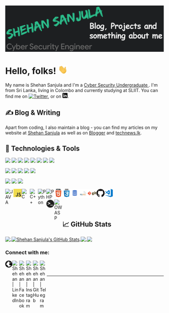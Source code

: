 <!-- READEME.me: Shehan Sanjula -->

[![Header](https://raw.githubusercontent.com/ShehanSanjula/ShehanSanjula/main/shehan%20github%20banner.png "Header")](https://shehansanjula.github.io/)

# Hello, folks! <img src="https://github.com/ShehanSanjula/ShehanSanjula/blob/main/wave.gif" width="30px">

My name is Shehan Sanjula and I'm a <u> Cyber Security Undergraduate </u>. I'm from Sri Lanka, living in Colombo and currently studying at SLIIT. You can find me on [![Twitter][1.2]][1],  or on [![LinkedIn][3.2]][3].

## &#x270d; Blog & Writing

Apart from coding, I also maintain a blog - you can find my articles on my website at [Shehan Sanjula](https://shehansanjula.github.io/) as well as on [Blogger](https://cybershehan.blogspot.com/) and [technews.lk](https://technews.lk/author/shehansanjula/).

## 🔧 Technologies & Tools

![](https://img.shields.io/badge/OS-Linux-informational?style=flat&logo=linux&logoColor=white&color=2bbc8a)
![](https://img.shields.io/badge/OS-Windows-informational?style=flat&logo=windows&logoColor=white&color=2bbc8a)
![](https://img.shields.io/badge/Shell-Bash-informational?style=flat&logo=gnu-bash&logoColor=white&color=2bbc8a)
![](https://img.shields.io/badge/Code-Python-informational?style=flat&logo=python&logoColor=white&color=2bbc8a)
![](https://img.shields.io/badge/Code-JavaScript-informational?style=flat&logo=javascript&logoColor=white&color=2bbc8a)
![](https://img.shields.io/badge/Sublime-Text-informational?style=flat&logo=sublime-text&logoColor=white&color=2bbc8a)
![](https://img.shields.io/badge/Visual-Studio-informational?style=flat&logo=visual-studio&logoColor=white&color=2bbc8a)
![](https://img.shields.io/badge/Notepad-plusplus-informational?style=flat&logo=notepadplus-plus&logoColor=white&color=2bbc8a)

![](https://img.shields.io/badge/Code-Make-informational?style=flat&logo=cmake&logoColor=white&color=2bbc8a)
![](https://img.shields.io/badge/Editor-IntelliJ_IDEA-informational?style=flat&logo=intellij-idea&logoColor=white&color=2bbc8a)
![](https://img.shields.io/badge/Xampp-Server-informational?style=flat&logo=xampp&logoColor=white&color=2bbc8a)
![](https://img.shields.io/badge/Microsoft-SQLServer-informational?style=flat&logo=microsoft-sql-server&logoColor=white&color=2bbc8a)
![](https://img.shields.io/badge/Oracle-DB-informational?style=flat&logo=oracle&logoColor=white&color=2bbc8a)


![](https://img.shields.io/badge/Microsoft-Office-informational?style=flat&logo=microsoft-office&logoColor=white&color=2bbc8a)
![](https://img.shields.io/badge/Adobe-Photoshop-informational?style=flat&logo=adobe-photoshop&logoColor=white&color=2bbc8a)
![](https://img.shields.io/badge/Adobe-Illustrator-informational?style=flat&logo=adobe-illustrator&logoColor=white&color=2bbc8a)

<img align="left" alt="JAVA" width="26px" src="https://simpleicons.org/icons/java.svg">
<img align="left" alt="JavaScript" width="26px" src="https://raw.githubusercontent.com/github/explore/80688e429a7d4ef2fca1e82350fe8e3517d3494d/topics/javascript/javascript.png" />
<img align="left" alt="C" width="26px" src="https://simpleicons.org/icons/c.svg">
<img align="left" alt="C++" width="26px" src="https://simpleicons.org/icons/cplusplus.svg">
<img align="left" alt="Python" width="26px" src="https://simpleicons.org/icons/python.svg">
<img align="left" alt="PHP" width="26px" src="https://simpleicons.org/icons/php.svg">
<img align="left" alt="HTML5" width="26px" src="https://raw.githubusercontent.com/github/explore/80688e429a7d4ef2fca1e82350fe8e3517d3494d/topics/html/html.png" />
<img align="left" alt="CSS3" width="26px" src="https://raw.githubusercontent.com/github/explore/80688e429a7d4ef2fca1e82350fe8e3517d3494d/topics/css/css.png" />
<img align="left" alt="SQL" width="26px" src="https://raw.githubusercontent.com/github/explore/80688e429a7d4ef2fca1e82350fe8e3517d3494d/topics/sql/sql.png" />
<img align="left" alt="MySQL" width="28px" src="https://raw.githubusercontent.com/github/explore/80688e429a7d4ef2fca1e82350fe8e3517d3494d/topics/mysql/mysql.png" />
<img align="left" alt="Git" width="28px" src="https://raw.githubusercontent.com/github/explore/80688e429a7d4ef2fca1e82350fe8e3517d3494d/topics/git/git.png" />
<img align="left" alt="GitHub" width="26px" src="https://raw.githubusercontent.com/github/explore/78df643247d429f6cc873026c0622819ad797942/topics/github/github.png" />
<img align="left" alt="Visual Studio Code" width="26px" src="https://raw.githubusercontent.com/github/explore/80688e429a7d4ef2fca1e82350fe8e3517d3494d/topics/visual-studio-code/visual-studio-code.png" />
<br/> 
<br/>
<img align="left" alt="Terminal" width="26px" src="https://raw.githubusercontent.com/github/explore/80688e429a7d4ef2fca1e82350fe8e3517d3494d/topics/terminal/terminal.png" />
<img align="left" alt="OWASP" width="26px" src="https://simpleicons.org/icons/owasp.svg" />


<br/> 
<br/>

## &#x1f4c8; GitHub Stats

<a href="https://github.com/ShehanSanjula/ShehanSanjula">
  <img align="center" src="https://github-readme-stats.vercel.app/api/top-langs/?username=ShehanSanjula&title_color=ffffff&text_color=c9cacc&icon_color=2bbc8a&bg_color=1d1f21" />
</a>
<a href="https://github.com/ShehanSanjula/ShehanSanjula">
  <img align="center" src="https://github-readme-stats.vercel.app/api?username=ShehanSanjula&show_icons=true&line_height=27&count_private=true&title_color=ffffff&text_color=c9cacc&icon_color=2bbc8a&bg_color=1d1f21" alt="Shehan Sanjula's GitHub Stats" />
</a>

<a href="https://github.com/ShehanSanjula/shehansanjula.github.io">
  <img align="center" src="https://github-readme-stats.vercel.app/api/pin/?username=ShehanSanjula&repo=shehansanjula.github.io&title_color=ffffff&text_color=c9cacc&icon_color=2bbc8a&bg_color=1d1f21" />
</a>

<!-- If it wants to hide!! 
<a href="https://github.com/ShehanSanjula/ShehanSanjula">
  <img align="center" src="https://github-readme-stats.vercel.app/api/top-langs/?username=ShehanSanjula&hide=java,html&title_color=ffffff&text_color=c9cacc&icon_color=2bbc8a&bg_color=1d1f21" />
</a> -->

<a href="https://github.com/ShehanSanjula/Linux-Kernal-Exploits">
  <img align="center" src="https://github-readme-stats.vercel.app/api/pin/?username=ShehanSanjula&repo=Linux-Kernal-Exploits&title_color=ffffff&text_color=c9cacc&icon_color=2bbc8a&bg_color=1d1f21" />
</a>

### Connect with me: 

[<img align="left" alt="shehansanjula.github.io" width="22px" src="https://raw.githubusercontent.com/iconic/open-iconic/master/svg/globe.svg" />][website]
[<img align="left" alt="Shehan | LinkedIn" width="22px" src="https://cdn.jsdelivr.net/npm/simple-icons@v3/icons/linkedin.svg" />][linkedin]
[<img align="left" alt="Shehan | Facebook" width="22px" src="https://cdn.jsdelivr.net/npm/simple-icons@3.13.0/icons/facebook.svg" />][facebook]
[<img align="left" alt="Shehan | Instagram" width="22px" src="https://cdn.jsdelivr.net/npm/simple-icons@v3/icons/instagram.svg" />][instagram]
[<img align="left" alt="Shehan | GitHub" width="22px" src="https://cdn.jsdelivr.net/npm/simple-icons@3.13.0/icons/github.svg" />][GitHub]
[<img align="left" alt="Shehan | Telegram" width="22px" src="https://cdn.jsdelivr.net/npm/simple-icons@3.13.0/icons/telegram.svg" />][Telegram]

<br  />
<br  />

---

<!-- links to social media icons -->

[website]: https://shehansanjula.github.io/
[facebook]: https://www.facebook.com/shehansanjula66
[instagram]: https://www.instagram.com/shehansanjula66
[linkedin]: https://lk.linkedin.com/in/shehansanjula
[GitHub]: https://github.com/ShehanSanjula
[Telegram]: https://t.me/shehansanjula

<!-- icons with padding -->

[1.1]: http://i.imgur.com/tXSoThF.png (twitter icon with padding)
[2.1]: http://i.imgur.com/0o48UoR.png (github icon with padding)

<!-- icons without padding -->

[1.2]: http://i.imgur.com/wWzX9uB.png (twitter icon without padding)
[2.2]: http://i.imgur.com/9I6NRUm.png (github icon without padding)
[3.2]: https://github.com/ShehanSanjula/ShehanSanjula/blob/main/linkedin-3-16.png (LinkedIn icon without padding)

<!-- links to your social media accounts -->

[1]: https://twitter.com/ShehanSanjula1
[2]: https://github.com/ShehanSanjula
[3]: https://lk.linkedin.com/in/shehansanjula

<!-- Resources -->

<!-- Icons: https://simpleicons.org/ -->

<!-- Emojis: https://emojipedia.org/emoji/ -->

<!-- HTML Emojis: https://www.fileformat.info/index.htm -->

<!-- Shields: https://shields.io/ -->
